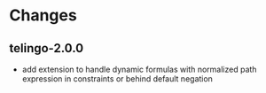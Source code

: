 # Changes

## telingo-2.0.0
  * add extension to handle dynamic formulas with normalized path expression in constraints or behind default negation
